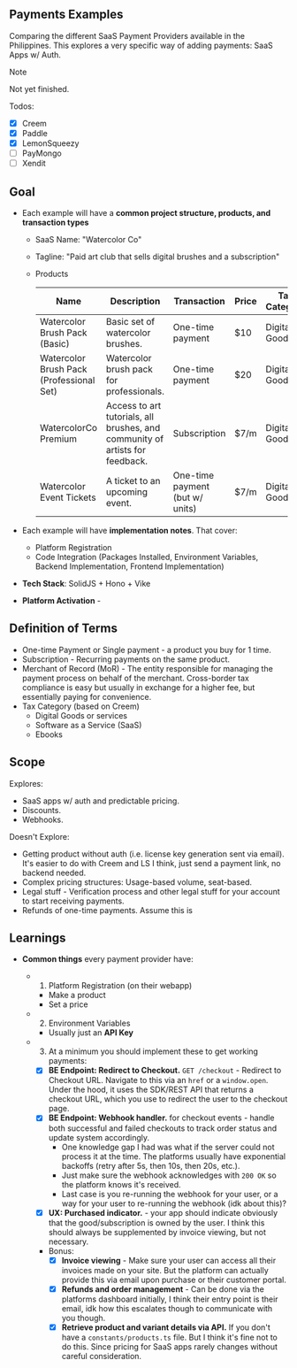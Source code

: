 ## Payments Examples

Comparing the different SaaS Payment Providers available in the Philippines.
This explores a very specific way of adding payments: SaaS Apps w/ Auth.

> [!NOTE]
> Not yet finished.

Todos:

- [x] Creem
- [x] Paddle
- [x] LemonSqueezy
- [ ] PayMongo
- [ ] Xendit

<!-- - [x] Products
  - [x] Simple one-time payment with tiers (Basic, Professional Set for Watercolor Brushes)
  - [x] Recurring Subscription (Membership)
  - [ ] One-time payment with extra units (Watercolor event tickets)
- [ ] Discounts
- [ ] Webhook
- [ ] Non-paddle related: Simple Auth + Database signifiying that the user has paid -->

## Goal

- Each example will have a **common project structure, products, and transaction types**

  - SaaS Name: "Watercolor Co"
  - Tagline: "Paid art club that sells digital brushes and a subscription"
  - Products

    | Name                                     | Description                                                                  | Transaction                     | Price | Tax Category  |
    | ---------------------------------------- | ---------------------------------------------------------------------------- | ------------------------------- | ----- | ------------- |
    | Watercolor Brush Pack (Basic)            | Basic set of watercolor brushes.                                             | One-time payment                | $10   | Digital Goods |
    | Watercolor Brush Pack (Professional Set) | Watercolor brush pack for professionals.                                     | One-time payment                | $20   | Digital Goods |
    | WatercolorCo Premium                     | Access to art tutorials, all brushes, and community of artists for feedback. | Subscription                    | $7/m  | Digital Goods |
    | Watercolor Event Tickets                 | A ticket to an upcoming event.                                               | One-time payment (but w/ units) | $7/m  | Digital Goods |

- Each example will have **implementation notes**. That cover:
  - Platform Registration
  - Code Integration (Packages Installed, Environment Variables, Backend Implementation, Frontend Implementation)
- **Tech Stack**: SolidJS + Hono + Vike
- **Platform Activation** -

## Definition of Terms

- One-time Payment or Single payment - a product you buy for 1 time.
- Subscription - Recurring payments on the same product.
- Merchant of Record (MoR) - The entity responsible for managing the payment process on behalf of the merchant. Cross-border tax compliance is easy but usually in exchange for a higher fee, but essentially paying for convenience.
- Tax Category (based on Creem)
  - Digital Goods or services
  - Software as a Service (SaaS)
  - Ebooks

## Scope

Explores:

- SaaS apps w/ auth and predictable pricing.
- Discounts.
- Webhooks.

Doesn't Explore:

- Getting product without auth (i.e. license key generation sent via email). It's easier to do with Creem and LS I think, just send a payment link, no backend needed.
- Complex pricing structures: Usage-based volume, seat-based.
- Legal stuff - Verification process and other legal stuff for your account to start receiving payments.
- Refunds of one-time payments. Assume this is

## Learnings

- **Common things** every payment provider have:

  - 1. Platform Registration (on their webapp)
    - Make a product
    - Set a price
  - 2. Environment Variables
    - Usually just an **API Key**
  - 3.  At a minimum you should implement these to get working payments:

    - [x] **BE Endpoint: Redirect to Checkout.** `GET /checkout` - Redirect to Checkout URL. Navigate to this via an `href` or a `window.open`. Under the hood, it uses the SDK/REST API that returns a checkout URL, which you use to redirect the user to the checkout page.
    - [x] **BE Endpoint: Webhook handler.** for checkout events - handle both successful and failed checkouts to track order status and update system accordingly.
      - One knowledge gap I had was what if the server could not process it at the time. The platforms usually have exponential backoffs (retry after 5s, then 10s, then 20s, etc.).
      - Just make sure the webhook acknowledges with `200 OK` so the platform knows it's received.
      - Last case is you re-running the webhook for your user, or a way for your user to re-running the webhook (idk about this)?
    - [x] **UX: Purchased indicator.** - your app should indicate obviously that the good/subscription is owned by the user. I think this should always be supplemented by invoice viewing, but not necessary.
    - Bonus:
      - [x] **Invoice viewing** - Make sure your user can access all their invoices made on your site. But the platform can actually provide this via email upon purchase or their customer portal.
      - [x] **Refunds and order management** - Can be done via the platforms dashboard initially, I think their entry point is their email, idk how this escalates though to communicate with you though.
      - [x] **Retrieve product and variant details via API.** If you don't have a `constants/products.ts` file. But I think it's fine not to do this. Since pricing for SaaS apps rarely changes without careful consideration.
